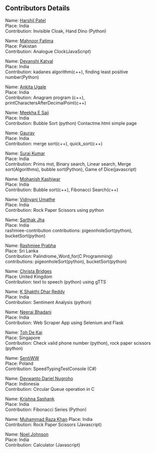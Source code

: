 ## Contributors Details

Name: [Harshil Patel](https://github.com/its-harshil) <br/>
Place: India <br/>
Contribution: Invisible Cloak, Hand Dino (Python)<br/>

Name: [Mahnoor Fatima](https://github.com/Mahnoor123-Fatima) <br/>
Place: Pakistan <br/>
Contribution: Analogue Clock(JavaScript)<br/>

Name: [Devanshi Katyal](https://github.com/devanshi-katyal) <br/>
Place: India <br/>
Contribution: kadanes algorithm(c++), finding least positive number(Python)<br/>

Name: [Ankita Ugale](https://github.com/ankitaugale23) <br/>
Place: India <br/>
Contribution: Anagram program (c++), printCharactersAfterDecimalPoint(c++) <br/>

Name: [Meekha E Saji](https://github.com/meekhasaji) <br/>
Place: India <br/>
Contribution: Bubble Sort (python) Contactme.html simple page<br/>

Name: [Gaurav ](https://github.com/gaurav101b) <br/>
Place: India <br/>
Contribution: merge sort(c++), quick_sort(c++)<br/>

Name: [Suraj Kumar](https://github.com/Surajkumar573) <br/>
Place: India <br/>
Contribution: Prims mst, Binary search, Linear search, Merge sort(Algorithms), bubble sort(Python), Game of Dice(javascript)<br/>

Name: [Mohanish Kashiwar](https://github.com/mk1107) <br/>
Place: India <br/>
Contribution: Bubble sort(c++), Fibonacci Search(c++)<br/>

Name: [Vidnyani Umathe](https://github.com/vidnyani) <br/>
Place: India <br/>
Contribution: Rock Paper Scissors using python<br/>

Name: [Sarthak Jha](https://github.com/Sarthak-Jha) <br/>
Place: India <br/>
rashmiee-contribution
contributions: pigeonholeSort(python), bucketSort(python)

Name: [Rashmiee Prabha](https://github.com/rashmiee) <br/>
Place: Sri Lanka <br/>
Contribution: Palindrome_Word_for(C Programming)<br/>
contributions: pigeonholeSort(python), bucketSort(python)<br/>

Name: [Christa Bridges](https://github.com/cBridges851) <br/>
Place: United Kingdom <br/>
Contribution: text to speech (python) using gTTS <br/>

Name: [K Shakthi Dhar Reddy](https://github.com/Shakthi-Dhar) <br/>
Place: India <br/>
Contribution: Sentiment Analysis (python) <br/>

Name: [Neeraj Bhadani](https://github.com/neeraj-bhadani) <br/>
Place: India <br/>
Contribution: Web Scraper App using Selenium and Flask<br/>

Name: [Toh De Kai](https://github.com/TohDeKai) <br/>
Place: Singapore <br/>
Contribution: Check valid phone number (python), rock paper scissors (python)

Name: [SentiWW](https://github.com/SentiWW) <br/>
Place: Poland <br/>
Contribution: SpeedTypingTestConsole (C#)<br/>

Name: [Devwanto Dariel Nugroho](https://github.com/fortoszone) <br/>
Place: Indonesia <br/>
Contribution: Circular Queue operation in C<br/>

Name: [Krishna Sashank](https://github.com/k-sashank) <br/>
Place: India <br/>
Contribution: Fibonacci Series (Python)<br/>

Name: [Muhammad Raza Khan](https://github.com/BlizZard-bot/)
Place: India <br/>
Contribution: Rock Paper Scissors (Javascript)<br/>

Name: [Noel Johnson](https://github.com/noel-johnson/) <br/>
Place: India <br/>
Contribution: Calculator (Javascript)<br/>
